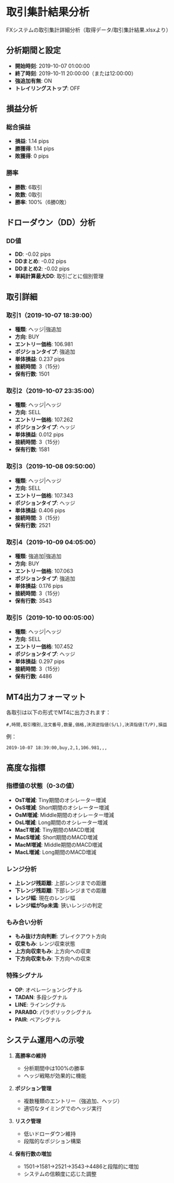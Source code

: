 # 取引集計結果分析

FXシステムの取引集計詳細分析（取得データ/取引集計結果.xlsxより）

## 分析期間と設定

- **開始時刻**: 2019-10-07 01:00:00
- **終了時刻**: 2019-10-11 20:00:00（または12:00:00）
- **強追加有無**: ON
- **トレイリングストップ**: OFF

## 損益分析

### 総合損益
- **損益**: 1.14 pips
- **勝獲得**: 1.14 pips
- **敗獲得**: 0 pips

### 勝率
- **勝数**: 6取引
- **敗数**: 0取引
- **勝率**: 100%（6勝0敗）

## ドローダウン（DD）分析

### DD値
- **DD**: -0.02 pips
- **DDまとめ**: -0.02 pips
- **DDまとめ2**: -0.02 pips
- **単純計算最大DD**: 取引ごとに個別管理

## 取引詳細

### 取引1（2019-10-07 18:39:00）
- **種類**: ヘッジ|強追加
- **方向**: BUY
- **エントリー価格**: 106.981
- **ポジションタイプ**: 強追加
- **単体損益**: 0.237 pips
- **接続時間**: 3（15分）
- **保有行数**: 1501

### 取引2（2019-10-07 23:35:00）
- **種類**: ヘッジ|ヘッジ
- **方向**: SELL
- **エントリー価格**: 107.262
- **ポジションタイプ**: ヘッジ
- **単体損益**: 0.012 pips
- **接続時間**: 3（15分）
- **保有行数**: 1581

### 取引3（2019-10-08 09:50:00）
- **種類**: ヘッジ|ヘッジ
- **方向**: SELL
- **エントリー価格**: 107.343
- **ポジションタイプ**: ヘッジ
- **単体損益**: 0.406 pips
- **接続時間**: 3（15分）
- **保有行数**: 2521

### 取引4（2019-10-09 04:05:00）
- **種類**: 強追加|強追加
- **方向**: BUY
- **エントリー価格**: 107.063
- **ポジションタイプ**: 強追加
- **単体損益**: 0.176 pips
- **接続時間**: 3（15分）
- **保有行数**: 3543

### 取引5（2019-10-10 00:05:00）
- **種類**: ヘッジ|ヘッジ
- **方向**: SELL
- **エントリー価格**: 107.452
- **ポジションタイプ**: ヘッジ
- **単体損益**: 0.297 pips
- **接続時間**: 3（15分）
- **保有行数**: 4486

## MT4出力フォーマット

各取引は以下の形式でMT4に出力されます：
```
#,時間,取引種別,注文番号,数量,価格,決済逆指値(S/L),決済指値(T/P),損益
```

例：
```
2019-10-07 18:39:00,buy,2,1,106.981,,,
```

## 高度な指標

### 指標値の状態（0-3の値）
- **OsT増減**: Tiny期間のオシレーター増減
- **OsS増減**: Short期間のオシレーター増減
- **OsM増減**: Middle期間のオシレーター増減
- **OsL増減**: Long期間のオシレーター増減
- **MacT増減**: Tiny期間のMACD増減
- **MacS増減**: Short期間のMACD増減
- **MacM増減**: Middle期間のMACD増減
- **MacL増減**: Long期間のMACD増減

### レンジ分析
- **上レンジ残距離**: 上部レンジまでの距離
- **下レンジ残距離**: 下部レンジまでの距離
- **レンジ幅**: 現在のレンジ幅
- **レンジ幅が5p未満**: 狭いレンジの判定

### もみ合い分析
- **もみ抜け方向判断**: ブレイクアウト方向
- **収束もみ**: レンジ収束状態
- **上方向収束もみ**: 上方向への収束
- **下方向収束もみ**: 下方向への収束

### 特殊シグナル
- **OP**: オペレーションシグナル
- **TADAN**: 多段シグナル
- **LINE**: ラインシグナル
- **PARABO**: パラボリックシグナル
- **PAIR**: ペアシグナル

## システム運用への示唆

1. **高勝率の維持**
   - 分析期間中は100%の勝率
   - ヘッジ戦略が効果的に機能

2. **ポジション管理**
   - 複数種類のエントリー（強追加、ヘッジ）
   - 適切なタイミングでのヘッジ実行

3. **リスク管理**
   - 低いドローダウン維持
   - 段階的なポジション構築

4. **保有行数の増加**
   - 1501→1581→2521→3543→4486と段階的に増加
   - システムの信頼度に応じた調整